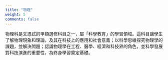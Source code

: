 ```yaml
---  
title: "物理"  
weight: 5  
comments: false
---  
```

物理科是文憑試的甲類選修科目之一，屬「科學教育」的學習領域。這科目讓學生了解物理現象和理論，及其在科技上的應用和社會意義；以科學思維探究物理學的課題，並解決問題；認識物理學在工程、醫學、經濟和科技界的角色，並科學發展對科技演進的重要性，為終身學習奠定基礎。